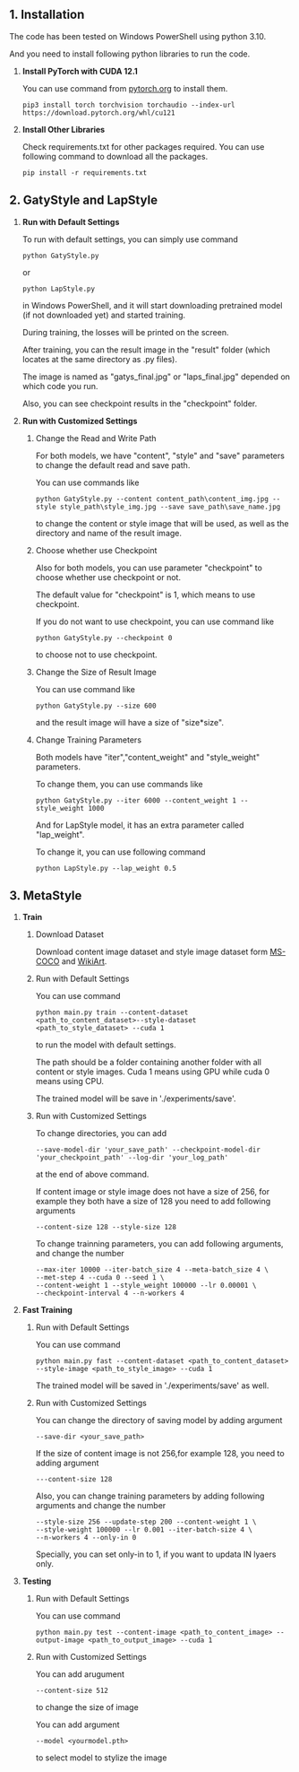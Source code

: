 ## 1. Installation

The code has been tested on Windows PowerShell using python 3.10.

And you need to install following python libraries to run the code.

1. **Install PyTorch with CUDA 12.1**

   You can use command from [pytorch.org](https://pytorch.org/) to install them.

   ```
   pip3 install torch torchvision torchaudio --index-url https://download.pytorch.org/whl/cu121
   ```

2. **Install Other Libraries**
   
   Check requirements.txt for other packages required.
   You can use following command to download all the packages.
   ```
   pip install -r requirements.txt
   ``` 
      

## 2. GatyStyle and LapStyle

1. **Run with Default Settings**

   To run with default settings, you can simply use command 

   ```
   python GatyStyle.py
   ```

   or

   ```
   python LapStyle.py
   ```

   in Windows PowerShell, and it will start downloading pretrained model (if not downloaded yet) and started training.


   During training, the losses will be printed on the screen.

   After training, you can the result image in the "result"  folder (which locates at the same directory as .py files).


   The image is named as "gatys_final.jpg" or "laps_final.jpg" depended on which code you run.

   Also, you can see checkpoint results in the "checkpoint" folder.

3. **Run with Customized Settings**

   1. Change the Read and Write Path

      For both models, we have "content", "style" and "save" parameters to change the default read and save path.

      You can use commands like

      ```
      python GatyStyle.py --content content_path\content_img.jpg --style style_path\style_img.jpg --save save_path\save_name.jpg
      ```

      to change the content or style image that will be used, as well as the directory and name of the result image.

   2. Choose whether use Checkpoint

       Also for both models, you can use parameter "checkpoint" to choose whether use checkpoint or not.

       The default value for "checkpoint" is 1, which means to use checkpoint.

       If you do not want to use checkpoint, you can use command like

       ```
       python GatyStyle.py --checkpoint 0
       ```

       to choose not to use checkpoint.

   3.  Change the Size of Result Image

       You can use command like

       ```
       python GatyStyle.py --size 600
       ```

       and the result image will have a size of  "size*size".

   4.  Change Training Parameters

       Both models have "iter","content_weight" and "style_weight" parameters.

       To change them, you can use commands like

       ```
       python GatyStyle.py --iter 6000 --content_weight 1 --style_weight 1000
       ```

       And for LapStyle model, it has an extra parameter called "lap_weight".

       To change it, you can use following command

       ```
       python LapStyle.py --lap_weight 0.5
       ```
## 3. MetaStyle

   1. **Train**

      1. Download Dataset

         Download content image dataset and style image dataset form [MS-COCO](http://cocodataset.org/#download) and [WikiArt](https://www.kaggle.com/c/painter-by-numbers).
      3. Run with Default Settings

         You can use command
         ```
         python main.py train --content-dataset <path_to_content_dataset>--style-dataset <path_to_style_dataset> --cuda 1
         ```
         to run the model with default settings.

         The path should be a folder containing another folder with all content or style images.
         Cuda 1 means using GPU while cuda 0 means using CPU.

         The trained model will be save in './experiments/save'.

      5. Run with Customized Settings

         To change directories, you can add
         ```
         --save-model-dir 'your_save_path' --checkpoint-model-dir 'your_checkpoint_path' --log-dir 'your_log_path'
         ```
         at the end of above command.

         If content image or style image does not have a size of 256, for example they both have a size of 128
         you need to add following arguments 
         ``` 
         --content-size 128 --style-size 128
         ```

         To change trainning parameters, you can add following arguments, and change the number
         ```
         --max-iter 10000 --iter-batch_size 4 --meta-batch_size 4 \
         --met-step 4 --cuda 0 --seed 1 \
         --content-weight 1 --style_weight 100000 --lr 0.00001 \
         --checkpoint-interval 4 --n-workers 4 
         ```
   2. **Fast Training**

       1. Run with Default Settings
          
          You can use command
          ```
          python main.py fast --content-dataset <path_to_content_dataset> --style-image <path_to_style_image> --cuda 1
          ```

          The trained model will be saved in './experiments/save' as well.
       2. Run with Customized Settings

          You can change the directory of saving model by adding argument
          ```
          --save-dir <your_save_path>
          ```

          If the size of content image is not 256,for example 128, you need to adding argument
          ```
          ---content-size 128
          ```

          Also, you can change training parameters by adding following arguments and change the number
          ```
          --style-size 256 --update-step 200 --content-weight 1 \
          --style-weight 100000 --lr 0.001 --iter-batch-size 4 \
          --n-workers 4 --only-in 0
          ```
          Specially, you can set only-in to 1, if you want to updata IN lyaers only.
         
    
   3. **Testing**
       1. Run with Default Settings

          You can use command

          ```
          python main.py test --content-image <path_to_content_image> --output-image <path_to_output_image> --cuda 1
          ```
                 
       2. Run with Customized Settings

          You can add arugument
          ```
          --content-size 512
          ```
          to change the size of image

          You can add argument
          ```
          --model <yourmodel.pth>
          ```
          to select model to stylize the image
          
